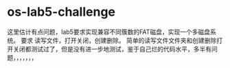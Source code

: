 # os-lab5-challenge
这里估计有点问题，lab5要求实现兼容不同簇数的FAT磁盘，实现一个多磁盘系统。
要求 读写文件，打开关闭，创建删除。
简单的读写文件文件夹和创建删除打开关闭都测试过了，但是没有进一步地测试，鉴于自己烂的代码水平，多半有问题，，，，，，，
